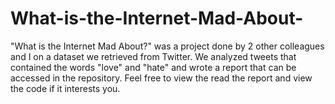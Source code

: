 # What-is-the-Internet-Mad-About-

"What is the Internet Mad About?" was a project done by 2 other colleagues and I on a dataset we retrieved from Twitter. We analyzed tweets that contained the words "love" and "hate" and wrote a report that can be accessed in the repository. Feel free to view the read the report and view the code if it interests you.
